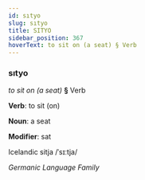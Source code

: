 ```yaml
---
id: sıtyo
slug: sıtyo
title: SITYO
sidebar_position: 367
hoverText: to sit on (a seat) § Verb
---
```


### sıtyo

*to sit on (a seat)* **§** Verb

**Verb**: to sit (on)

**Noun**: a seat

**Modifier**: sat

Icelandic sitja /ˈsɪːtja/

*Germanic Language Family*
